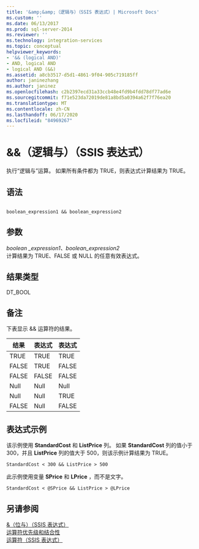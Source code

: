 ```yaml
---
title: '&amp;&amp;（逻辑与）（SSIS 表达式）| Microsoft Docs'
ms.custom: ''
ms.date: 06/13/2017
ms.prod: sql-server-2014
ms.reviewer: ''
ms.technology: integration-services
ms.topic: conceptual
helpviewer_keywords:
- '&& (logical AND)'
- AND, logical AND
- logical AND (&&)
ms.assetid: a8cb3517-d5d1-4861-9f04-905c719185ff
author: janinezhang
ms.author: janinez
ms.openlocfilehash: c2b2397ecd31a33ccb48e4fd9b4fdd78df77ad6e
ms.sourcegitcommit: f71e523da72019de81a8bd5a0394a62f7f76ea20
ms.translationtype: MT
ms.contentlocale: zh-CN
ms.lasthandoff: 06/17/2020
ms.locfileid: "84969267"
---
```

# <a name="ampamp-logical-and-ssis-expression"></a>&amp;&amp;（逻辑与）（SSIS 表达式）
  执行“逻辑与”运算。 如果所有条件都为 TRUE，则表达式计算结果为 TRUE。  
  
## <a name="syntax"></a>语法  
  
```  
  
boolean_expression1 && boolean_expression2  
```  
  
## <a name="arguments"></a>参数  
 *boolean _expression1、boolean_expression2*  
 计算结果为 TRUE、FALSE 或 NULL 的任意有效表达式。  
  
## <a name="result-types"></a>结果类型  
 DT_BOOL  
  
## <a name="remarks"></a>备注  
 下表显示 && 运算符的结果。  
  
|结果|表达式|表达式|  
|------------|----------------|----------------|  
|TRUE|TRUE|TRUE|  
|FALSE|TRUE|FALSE|  
|FALSE|FALSE|FALSE|  
|Null|Null|Null|  
|Null|Null|TRUE|  
|FALSE|Null|FALSE|  
  
## <a name="expression-examples"></a>表达式示例  
 该示例使用 **StandardCost** 和 **ListPrice** 列。 如果 **StandardCost** 列的值小于 300，并且 **ListPrice** 列的值大于 500，则该示例计算结果为 TRUE。  
  
```  
StandardCost < 300 && ListPrice > 500  
```  
  
 此示例使用变量 **SPrice** 和 **LPrice** ，而不是文字。  
  
```  
StandardCost < @SPrice && ListPrice > @LPrice  
```  
  
## <a name="see-also"></a>另请参阅  
 [&（位与）（SSIS 表达式）](bitwise-and-ssis-expression.md)   
 [运算符优先级和结合性](operator-precedence-and-associativity.md)   
 [运算符（SSIS 表达式）](operators-ssis-expression.md)  
  
  
